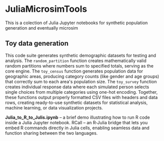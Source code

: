 # JuliaMicrosimTools

This is a colection of  Julia Jupyter notebooks for synthetic population generation and eventually microsim


## Toy data generation

This code suite generates synthetic demographic datasets for testing and analysis. The `random_partition` function creates mathematically valid random partitions where numbers sum to specified totals, serving as the core engine. The `toy_census` function generates population data for geographic areas, producing category counts (like gender and age groups) that correctly sum to each area's population size. The `toy_survey` function creates individual response data where each simulated person selects single choices from multiple categories using one-hot encoding. Together, these functions output properly formatted CSV files with headers and data rows, creating ready-to-use synthetic datasets for statistical analysis, machine learning, or data visualization projects.


**Julia_to_R_to_Julis.ipynb** – a brief demo illustrating how to run R code inside a Julia Jupyter notebook.
RCall – an R‑Julia bridge that lets you embed R commands directly in Julia cells, enabling seamless data and function sharing between the two languages.
